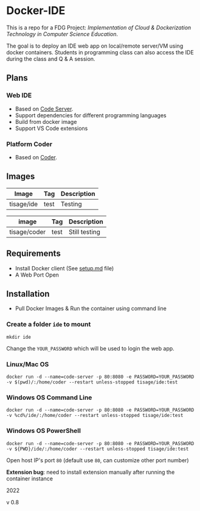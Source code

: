 # Docker-IDE
This is a repo for a FDG Project: *Implementation of Cloud & Dockerization Technology in Computer Science Education*.

The goal is to deploy an IDE web app on local/remote server/VM using docker containers. Students in programming class can also access the IDE during the class and Q & A session.

[]()

## Plans
### Web IDE
- Based on [Code Server](https://github.com/coder/code-server).
- Support dependencies for different programming languages
- Build from docker image
- Support VS Code extensions

### Platform Coder
- Based on [Coder](https://github.com/coder/coder).


## Images
| Image | Tag | Description |
| ------ | ----- | ----------- |
| tisage/ide | test	| Testing |

| image | Tag | Description |
| ------ | ----- | ----------- |
| tisage/coder | test	| Still testing |

## Requirements
- Install Docker client (See [setup.md](https://github.com/tisage/Docker-IDE/blob/main/Setup.md) file)
- A Web Port Open

## Installation
- Pull Docker Images & Run the container using command line

### Create a folder `ide` to mount
`mkdir ide`

Change the `YOUR_PASSWORD` which will be used to login the web app.
### Linux/Mac OS
`docker run -d --name=code-server -p 80:8080 -e PASSWORD=YOUR_PASSWORD -v $(pwd)/:/home/coder --restart unless-stopped tisage/ide:test`

### Windows OS Command Line
`docker run -d --name=code-server -p 80:8080 -e PASSWORD=YOUR_PASSWORD -v %cd%/ide/:/home/coder --restart unless-stopped tisage/ide:test`

### Windows OS PowerShell
`docker run -d --name=code-server -p 80:8080 -e PASSWORD=YOUR_PASSWORD -v ${PWD}/ide/:/home/coder --restart unless-stopped tisage/ide:test`

Open host IP's port `80` 
(default use `80`, can customize other port number)

**Extension bug**: need to install extension manually after running the container instance


2022

v 0.8
